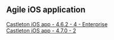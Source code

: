 ## Agile iOS application
[Castleton iOS app - 4.6.2 - 4 - Enterprise](itms-services://?action=download-manifest&url=https://dl.dropboxusercontent.com/s/bxegvvzj1uwnlwu/MRI-Agile-4.6.2-4.plist)  
[Castleton iOS app - 4.7.0 - 2](itms-services://?action=download-manifest&url=https://dl.dropboxusercontent.com/s/xqnqjb2od0q1v28/MRI-Agile-4.7.0-2.plist)  

